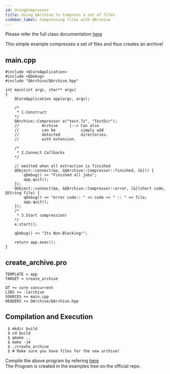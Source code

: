```yaml
---
id: UsingCompressor
title: Using QArchive to Compress a set of files
sidebar_label: Compressing files with QArchive
---
```


Please refer the full class documentation [here](QArchiveCompressor.md)

This simple example compresses a set of files and thus creates an archive!

## main.cpp

```
#include <QCoreApplication>
#include <QDebug>
#include "QArchive/QArchive.hpp"

int main(int argc, char** argv)
{
    QCoreApplication app(argc, argv);

    /*
     * 1.Construct
    */
    QArchive::Compressor e("test.7z", "TestDir");
    //			Archive		|--> Can also
    //			can be		     simply add
    //			detected	     directories.
    //			with extension.

    /*
     * 2.Connect Callbacks
    */

    // emitted when all extraction is finished
    QObject::connect(&e, &QArchive::Compressor::finished, [&]() {
        qDebug() << "Finished all jobs";
        app.quit();
    });
    QObject::connect(&e, &QArchive::Compressor::error, [&](short code, QString file) {
        qDebug() << "error code:: " << code << " :: " << file;
        app.quit();
    });
    /*
     * 3.Start compression!
    */
    e.start();

    qDebug() << "Its Non-Blocking!";

    return app.exec();
}
```

## create_archive.pro

```
TEMPLATE = app
TARGET = create_archive

QT += core concurrent
LIBS += -larchive
SOURCES += main.cpp
HEADERS += QArchive/QArchive.hpp
```

## Compilation and Execution

```
 $ mkdir build
 $ cd build
 $ qmake ..
 $ make -j4
 $ ./create_archive
 $ # Make sure you have files for the new archive!
```

Compile the above program by refering [here](AddingToYourQtProject.md)   
The Program is created in the examples tree on the official repo.

